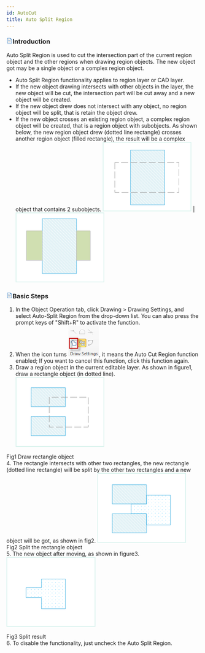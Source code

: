 ```yaml
---
id: AutoCut
title: Auto Split Region
---
```

### ![](../../img/read.gif)Introduction

Auto Split Region is used to cut the intersection part of the current region object and the other regions when drawing region objects. The new object got may be a single object or a complex region object.

  * Auto Split Region functionality applies to region layer or CAD layer.
  * If the new object drawing intersects with other objects in the layer, the new object will be cut, the intersection part will be cut away and a new object will be created.
  * If the new object drew does not intersect with any object, no region object will be split, that is retain the object drew.
  * If the new object crosses an existing region object, a complex region object will be created, that is a region object with subobjects. As shown below, the new region object drew (dotted line rectangle) crosses another region object (filled rectangle), the result will be a complex object that contains 2 subobjects.
![](img-en/CutPGN4.png) | ![](img-en/CutPGN5.png)  
 

### ![](../../img/read.gif)Basic Steps

  1. In the Object Operation tab, click Drawing > Drawing Settings, and select Auto-Split Region from the drop-down list. You can also press the prompt keys of "Shift+R" to activate the function.
  2. When the icon turns ![](img-en/DrawOption3.png), it means the Auto Cut Region function enabled; If you want to cancel this function, click this function again.
  3. Draw a region object in the current editable layer. As shown in figure1, draw a rectangle object (in dotted line).
![](img-en/CutPGN1.png)  
 
Fig1 Draw rectangle object  
  4. The rectangle intersects with other two rectangles, the new rectangle (dotted line rectangle) will be split by the other two rectangles and a new object will be got, as shown in fig2.
![](img-en/CutPGN2.png)  
Fig2 Split the rectangle object  
  5. The new object after moving, as shown in figure3.
![](img-en/CutPGN3.png)  

Fig3 Split result  
  6. To disable the functionality, just uncheck the Auto Split Region.


